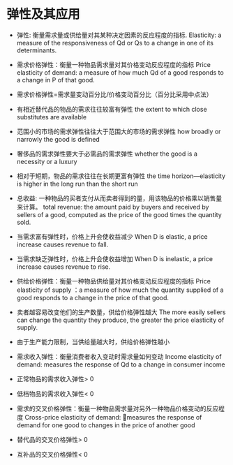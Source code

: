 # 弹性及其应用

- 弹性: 衡量需求量或供给量对其某种决定因素的反应程度的指标.
Elasticity: a measure of the responsiveness of  Qd  or  Qs  to a change in one of its determinants.  

- 需求价格弹性：衡量一种物品需求量对其价格变动反应程度的指标
Price elasticity of demand: a measure of how much Qd of a good responds to a change in P of that good.

- 需求价格弹性=需求量变动百分比/价格变动百分比（百分比采用中点法）

- 有相近替代品的物品的需求往往较富有弹性
the extent to which close substitutes are available

- 范围小的市场的需求弹性往往大于范围大的市场的需求弹性
how broadly or narrowly the good is defined

- 奢侈品的需求弹性要大于必需品的需求弹性
whether the good is a necessity or a luxury

- 相对于短期，物品的需求往往在长期更富有弹性
the time horizon—elasticity is higher in the long run than the short run

- 总收益:  一种物品的买者支付从而卖者得到的量，用该物品的价格乘以销售量来计算。
total revenue:   the amount paid by buyers and received by sellers of a good, computed as the price of the good times the quantity sold.  

- 当需求富有弹性时，价格上升会使收益减少
When D is elastic, a price increase causes revenue to fall.

- 当需求缺乏弹性时，价格上升会使收益增加
When D is inelastic, a price increase causes revenue to rise.  

- 供给价格弹性：衡量一种物品供给量对其价格变动反应程度的指标
Price elasticity of supply ：a measure of how much the quantity supplied of a good responds to a change in the price of that good.

- 卖者越容易改变他们的生产数量，供给价格弹性越大
The more easily sellers can change the quantity they produce, the greater the price elasticity of supply.

- 由于生产能力限制，当供给量越大时，供给价格弹性越小

- 需求收入弹性：衡量消费者收入变动时需求量如何变动
Income elasticity of demand:  measures the response of Qd to a change in consumer income

- 正常物品的需求收入弹性> 0

- 低档物品的需求收入弹性< 0

- 需求的交叉价格弹性：衡量一种物品需求量对另外一种物品价格变动的反应程度
Cross-price elasticity of demand:  measures the response of demand for one good to changes in the price of another good

- 替代品的交叉价格弹性> 0

- 互补品的交叉价格弹性< 0
